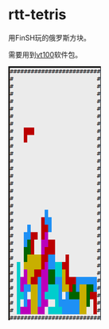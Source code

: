 # rtt-tetris
用FinSH玩的俄罗斯方块。

需要用到[vt100](https://github.com/wuhanstudio/vt100)软件包。

![pic](docs/tetris.png)